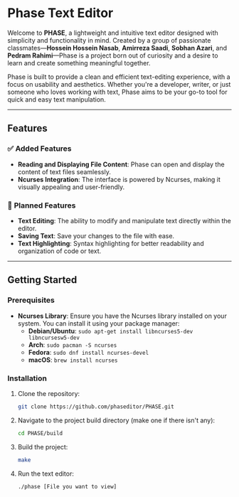# Phase Text Editor

Welcome to **PHASE**, a lightweight and intuitive text editor designed with simplicity and functionality in mind. Created by a group of passionate classmates—**Hossein Hossein Nasab**, **Amirreza Saadi**, **Sobhan Azari**, and **Pedram Rahimi**—Phase is a project born out of curiosity and a desire to learn and create something meaningful together.

Phase is built to provide a clean and efficient text-editing experience, with a focus on usability and aesthetics. Whether you're a developer, writer, or just someone who loves working with text, Phase aims to be your go-to tool for quick and easy text manipulation.

---

## Features

### ✅ **Added Features**
- **Reading and Displaying File Content**: Phase can open and display the content of text files seamlessly.
- **Ncurses Integration**: The interface is powered by Ncurses, making it visually appealing and user-friendly.

### 🚧 **Planned Features**
- **Text Editing**: The ability to modify and manipulate text directly within the editor.
- **Saving Text**: Save your changes to the file with ease.
- **Text Highlighting**: Syntax highlighting for better readability and organization of code or text.

---

## Getting Started

### Prerequisites
- **Ncurses Library**: Ensure you have the Ncurses library installed on your system. You can install it using your package manager:
  - **Debian/Ubuntu**: `sudo apt-get install libncurses5-dev libncursesw5-dev`
  - **Arch**: `sudo pacman -S ncurses`
  - **Fedora**: `sudo dnf install ncurses-devel`
  - **macOS**: `brew install ncurses`

### Installation
1. Clone the repository:
   ```bash
   git clone https://github.com/phaseditor/PHASE.git
2. Navigate to the project build directory (make one if there isn't any):
   ```bash
   cd PHASE/build
3. Build the project:
   ```bash
   make
4. Run the text editor:
   ```bash
   ./phase [File you want to view]
  
